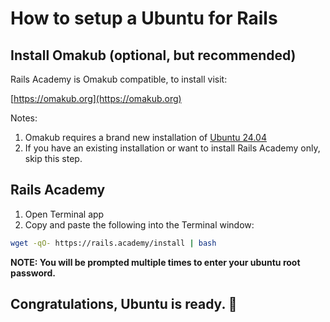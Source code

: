 # How to setup a Ubuntu for Rails

## Install Omakub (optional, but recommended)

Rails Academy is Omakub compatible, to install visit:

[https://omakub.org](https://omakub.org)

Notes:

1. Omakub requires a brand new installation of [Ubuntu 24.04](https://ubuntu.com/download/desktop)
2. If you have an existing installation or want to install Rails Academy only, skip this step.

## Rails Academy 

1. Open Terminal app
2. Copy and paste the following into the Terminal window:

```bash
wget -qO- https://rails.academy/install | bash
```

**NOTE: You will be prompted multiple times to enter your ubuntu root password.**

## Congratulations, Ubuntu is ready. :tada:


